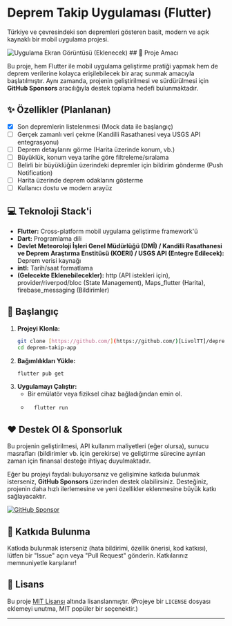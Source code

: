 # Deprem Takip Uygulaması (Flutter)

Türkiye ve çevresindeki son depremleri gösteren basit, modern ve açık kaynaklı bir mobil uygulama projesi.

![Uygulama Ekran Görüntüsü (Eklenecek)](placeholder.png) ## 🚀 Proje Amacı

Bu proje, hem Flutter ile mobil uygulama geliştirme pratiği yapmak hem de deprem verilerine kolayca erişilebilecek bir araç sunmak amacıyla başlatılmıştır. Aynı zamanda, projenin geliştirilmesi ve sürdürülmesi için **GitHub Sponsors** aracılığıyla destek toplama hedefi bulunmaktadır.

## ✨ Özellikler (Planlanan)

* [x] Son depremlerin listelenmesi (Mock data ile başlangıç)
* [ ] Gerçek zamanlı veri çekme (Kandilli Rasathanesi veya USGS API entegrasyonu)
* [ ] Deprem detaylarını görme (Harita üzerinde konum, vb.)
* [ ] Büyüklük, konum veya tarihe göre filtreleme/sıralama
* [ ] Belirli bir büyüklüğün üzerindeki depremler için bildirim gönderme (Push Notification)
* [ ] Harita üzerinde deprem odaklarını gösterme
* [ ] Kullanıcı dostu ve modern arayüz

## 💻 Teknoloji Stack'i

* **Flutter:** Cross-platform mobil uygulama geliştirme framework'ü
* **Dart:** Programlama dili
* **Devlet Meteoroloji İşleri Genel Müdürlüğü (DMİ) / Kandilli Rasathanesi ve Deprem Araştırma Enstitüsü (KOERI) / USGS API (Entegre Edilecek):** Deprem verisi kaynağı
* **intl:** Tarih/saat formatlama
* **(Gelecekte Eklenebilecekler):** http (API istekleri için), provider/riverpod/bloc (State Management), Maps_flutter (Harita), firebase_messaging (Bildirimler)

## 🔧 Başlangıç

1.  **Projeyi Klonla:**
    ```bash
    git clone [https://github.com/](https://github.com/)[LivolTT]/deprem-takip-app.git
    cd deprem-takip-app
    ```
2.  **Bağımlılıkları Yükle:**
    ```bash
    flutter pub get
    ```
3.  **Uygulamayı Çalıştır:**
    * Bir emülatör veya fiziksel cihaz bağladığından emin ol.
    * ```bash
        flutter run
        ```

## ❤️ Destek Ol & Sponsorluk

Bu projenin geliştirilmesi, API kullanım maliyetleri (eğer olursa), sunucu masrafları (bildirimler vb. için gerekirse) ve geliştirme sürecine ayrılan zaman için finansal desteğe ihtiyaç duyulmaktadır.

Eğer bu projeyi faydalı buluyorsanız ve gelişimine katkıda bulunmak isterseniz, **GitHub Sponsors** üzerinden destek olabilirsiniz. Desteğiniz, projenin daha hızlı ilerlemesine ve yeni özellikler eklenmesine büyük katkı sağlayacaktır.

[![GitHub Sponsor](https://img.shields.io/badge/Sponsor-%E2%9D%A4-%23db61a2?logo=GitHub)](https://github.com/sponsors/[LivolTT])
## 🤝 Katkıda Bulunma

Katkıda bulunmak isterseniz (hata bildirimi, özellik önerisi, kod katkısı), lütfen bir "Issue" açın veya "Pull Request" gönderin. Katkılarınız memnuniyetle karşılanır!

## 📄 Lisans

Bu proje [MIT Lisansı](LICENSE) altında lisanslanmıştır. (Projeye bir `LICENSE` dosyası eklemeyi unutma, MIT popüler bir seçenektir.)

---

